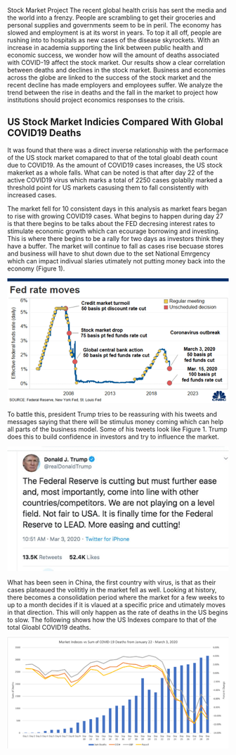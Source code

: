 Stock Market Project 
The recent global health crisis has sent the media and the world into a frenzy. People are scrambling to get their groceries and personal supplies and governments seem to be in peril. The economy has slowed and employment is at its worst in years. To top it all off, people are rushing into to hospitals as new cases of the disease skyrockets. With an increase in academia supporting the link between public health and economic success, we wonder how will the amount of deaths associated with COVID-19 affect the stock market. Our results show a clear correlation between deaths and declines in the stock market. Business and economies across the globe are linked to the success of the stock market and the recent decline has made employers and employees suffer. We analyze the trend between the rise in deaths and the fall in the market to project how institutions should project economics responses to the crisis.
## US Stock Market Indicies Compared With Global COVID19 Deaths
It was found that there was a direct inverse relationship with the performace of the US stock market comapared to that of the total gloabl death count due to COVID19. As the amount of COVID19 cases increases, the US stock makerket as a whole falls. What can be noted is that after day 22 of the active COVID19 virus which marks a total of 2250 cases golablly marked a threshold point for US markets casusing them to fall consistently with increased cases. 

The market fell for 10 consistent days in this analysis as market fears began to rise with growing COVID19 cases. What begins to happen during day 27 is that there begins to be talks about the FED decresing interest rates to stimulate economic growth which can ecourage borrowing and investing. This is where there begins to be a rally for two days as investors think they have a buffer. The market will continue to fall as cases rise becuase stores and business will have to shut down due to the set National Emrgency which can impact indivual slaries utimately not putting money back into the economy (Figure 1). 

![](fed_cut.png)

To battle this, president Trump tries to be reassuring with his tweets and messages saying that there will be stimulus money coming which can help all parts of the business model. Some of his tweets look like Figure 1. Trump does this to build confidence in investors and try to influence the market. 

![](trump_influence.jpg)

What has been seen in China, the first country with virus, is that as their cases plateaued the volititly in the market fell as well. Looking at history, there becomes a consolidation period where the market for a few weeks to up to a month decides if it is vlaued at a specific price and utimately moves in that direction. This will only happen as the rate of deaths in the US begins to slow.  The following shows how the US Indexes compare to that of the total Gloabl COVID19 deaths. 

![](index_vs_deaths.png)
